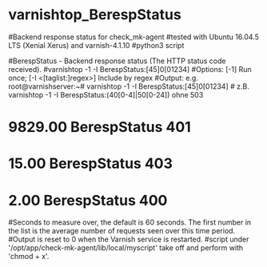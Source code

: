 # varnishtop_BerespStatus
#Backend response status for check_mk-agent
#tested with Ubuntu 16.04.5 LTS (Xenial Xerus) and varnish-4.1.10
#python3 script

#BerespStatus - Backend response status (The HTTP status code received).
#varnishtop -1 -I BerespStatus:[45]0[01234]
#Options: [-1] Run once; [-I <[taglist:]regex>] Include by regex
#Output: e.g. root@varnishserver:~# varnishtop -1 -I BerespStatus:[45]0[01234] # z.B. varnishtop -1 -I BerespStatus:\(40[0-4]\|50[0-24]\) ohne 503
#  9829.00 BerespStatus 401
#    15.00 BerespStatus 403
#     2.00 BerespStatus 400
#Seconds to measure over, the default is 60 seconds. The first number in the list is the average number of requests seen over this time period.
#Output is reset to 0 when the Varnish service is restarted.
#script under '/opt/app/check-mk-agent/lib/local/myscript' take off and perform with 'chmod + x'.

